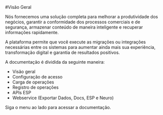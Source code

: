 #Visão Geral

Nós fornecemos uma solução completa para melhorar a produtividade dos negócios, garantir a conformidade dos processos comerciais e de segurança, armazenar conteúdo de maneira inteligente e recuperar informações rapidamente.  

A plataforma permite que você execute as migrações ou integrações necessárias entre os sistemas para aumentar ainda mais sua experiência, transformação digital e garantia de resultados positivos.  

A documentação é dividida da seguinte maneira:

-	Visão geral  
-	Configuração de acesso  
-	Carga de operações  
-	Registro de operações  
-	APIs ESP  
-	Webservice (Exportar Dados, Docs, ESP e Neuro)  

Siga o menu ao lado para acessar a documentação.

